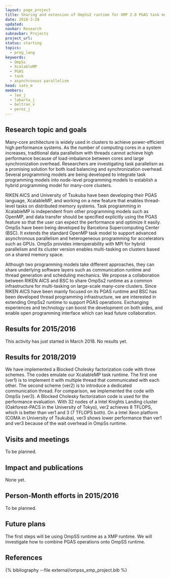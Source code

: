 ```yaml
---
layout: page_project
title: Sharing and extension of OmpSs2 runtime for XMP 2.0 PGAS task model
date: 2018-3-28
updated: 
navbar: Research
subnavbar: Projects
project_url:
status: starting
topics:
  - prog_lang
keywords:
  - OmpSs
  - XcalableMP
  - PGAS
  - task
  - asynchronous parallelism
head: sato_m
members:
  - lee_j
  - labarta_j
  - beltran_v
  - perez_j
---
```


## Research topic and goals

Many-core architecture is widely used in clusters to achieve power-efficient high performance systems. As the number of computing cores in a system increases, traditional data parallelism with threads cannot achieve high performance because of load-imbalance between cores and large synchronization overhead. Researchers are investigating task parallelism as a promising solution for both load balancing and synchronization overhead. Several programming models are being developed to integrate task programming models into node-level programming models to establish a hybrid programming model for many-core clusters.

RIKEN AICS and University of Tsukuba have been developing their PGAS language, XcalableMP, and working on a new feature that enables thread-level tasks on distributed memory systems. Task programming in XcalableMP is independent from other programming models such as OpenMP, and data transfer should be specified explicitly using the PGAS feature so that the user can expect the performance and optimize it easily.
OmpSs have been being developed by Barcelona Supercomputing Center (BSC). It extends the standard OpenMP task model to support advanced asynchronous parallelism and heterogeneous programming for accelerators such as GPUs. OmpSs provides interoperability with MPI for hybrid parallelism and its cluster version enables multi-tasking on clusters based on a shared memory space.

Although two programming models take different approaches, they can share underlying software layers such as communication runtime and thread generation and scheduling mechanics. We propose a collaboration between RIKEN AICS and BSC to share OmpSs2 runtime as a common infrastructure for multi-tasking on large-scale many-core clusters. Since RIKEN AICS have been mainly focused on its PGAS runtime and BSC has been developed thread programming infrastructure, we are interested in extending OmpSs2 runtime to support PGAS operations. Exchanging experiences and technology can boost the development on both sides, and enable open programming interface which can lead future collaboration.

## Results for 2015/2016

This activity has just started in March 2018. No results yet.

## Results for 2018/2019

We have implemented a Blocked Cholesky factorization code with three schemes. The codes emulate our XcalableMP task runtime. The first one (ver1) is to implement it with multiple thread that communicated with each other. The second scheme (ver2) is to introduce a dedicated communication thread. For comparison, we implemented the code with OmpSs (ver3). A Blocked Cholesky factorization code is used for the performance evaluation. With 32 nodes of a Intel Knights Landing cluster (Oakforest-PACS in the University of Tokyo), ver2 achieves 8 TFLOPS, which is better than ver1 and 3 (7 TFLOPS both). On a Intel Xeon platform (COMA in University of Tsukuba), ver3 shows lower performance than ver1 and ver3 because of the wait overhead in OmpSs runtime.

## Visits and meetings

To be planned.

## Impact and publications

None yet.

## Person-Month efforts in 2015/2016

To be planned.

## Future plans

The first steps will be using OmpSS runtime as a XMP runtime. 
We will investigate how to combine PGAS operations onto OmpSS runtime.

## References

{% bibliography --file external/ompss_xmp_project.bib %}
